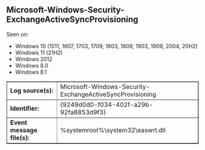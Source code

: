 ## Microsoft-Windows-Security-ExchangeActiveSyncProvisioning

Seen on:
* Windows 10 (1511, 1607, 1703, 1709, 1803, 1809, 1903, 1909, 2004, 20H2)
* Windows 11 (21H2)
* Windows 2012
* Windows 8.0
* Windows 8.1

<table border="1" class="docutils">
  <tbody>
    <tr>
      <td><b>Log source(s):</b></td>
      <td>Microsoft-Windows-Security-ExchangeActiveSyncProvisioning</td>
    </tr>
    <tr>
      <td><b>Identifier:</b></td>
      <td>{9249d0d0-f034-402f-a29b-92fa8853d9f3}</td>
    </tr>
    <tr>
      <td><b>Event message file(s):</b></td>
      <td>%systemroot%\system32\easwrt.dll</td>
    </tr>
  </tbody>
</table>

&nbsp;

